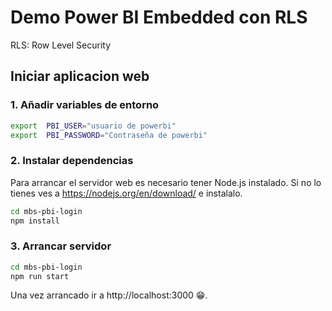 # Demo Power BI Embedded con RLS
RLS: Row Level Security
## Iniciar aplicacion web

### 1. Añadir variables de entorno
```bash
export  PBI_USER="usuario de powerbi"
export  PBI_PASSWORD="Contraseña de powerbi"
```

### 2. Instalar dependencias

Para arrancar el servidor web es necesario tener Node.js instalado. Si no lo tienes ves a https://nodejs.org/en/download/ e instalalo.

```bash
cd mbs-pbi-login
npm install
```
### 3. Arrancar servidor

```bash
cd mbs-pbi-login
npm run start
```
Una vez arrancado ir a http://localhost:3000 😁.



